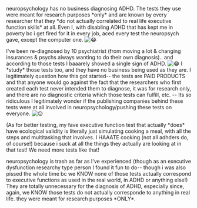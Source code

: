 ---
---

neuropsychology has no business diagnosing ADHD. The tests they use were meant for research purposes \*only\* and are known by every researcher that they \*do not actually correlated to real life executive function skills\* at all. Even I, with disabling ADHD that has kept me in poverty bc i get fired for it in every job, aced every test the neuropsych gave, except the computer one. ![😂](https://static.xx.fbcdn.net/images/emoji.php/v9/td0/1/16/1f602.png)

I've been re-diagnosed by 10 psychiatrist (from moving a lot & changing insurances & psychs always wanting to do their own diagnosis).. and according to those tests I baaarely showed a single sign of ADHD. ![😂](https://static.xx.fbcdn.net/images/emoji.php/v9/td0/1/16/1f602.png) I \*study\* those tests too, and they have no business being used as they are. I legitimately question how this got started-- the tests are PAID PRODUCTS and that anyone would go against the fact that the researchers who first created each test never intended them to diagnose, it was for research only, and there are no diagnostic criteria which those tests can fulfill, etc. -- Its so ridiculous I legitimately wonder if the publishing companies behind these tests were at all involved in neuropsychology/pushing these tests on everyone. ![😕](https://static.xx.fbcdn.net/images/emoji.php/v9/tf2/1/16/1f615.png)

(As for better testing, my fave executive function test that actually \*does\* have ecological validity is literally just simulating cooking a meal, with all the steps and multitasking that involves. I HAAATE cooking (not all adhders do, of course!) because i suck at all the things they actually are looking at in that test! We need more tests like that!

neuropsychology is trash as far as I've experienced (though as an executive dysfunction researchy type person I found it fun to do-- though i was also pissed the whole time bc we KNOW none of those tests actually correspond to executive functions as used in the real world, in ADHD or anything else!) They are totally unnecessary for the diagnosis of ADHD, especially since, again, we KNOW those tests do not actually corresponde to anything in real life. they were meant for research purposes \*ONLY\*.